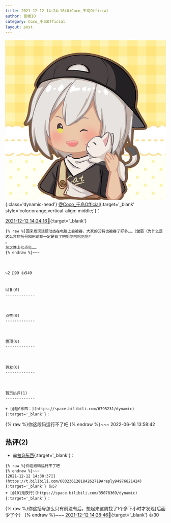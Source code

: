 ```yaml
---
title: 2021-12-12 14:24:16(0)Coco_千鸟Official
author: 御坂IO
category: Coco_千鸟Official
layout: post
---
```


![img](/images/85e485bc0dbd0cde4d15f24d7cffe9704618ad10.jpg){:class='dynamic-head'}
[@Coco_千鸟Official](https://space.bilibili.com/1891728206/dynamic){:target='_blank' style='color:orange;vertical-align: middle;'}：

[2021-12-12 14:24:16🔗](https://t.bilibili.com/603236128184262719){:target='_blank'}

~~~
{% raw %}回来发现话题动态在电脑上会被吞，大家的艾特也被吞了好多……（皱眉（为什么是这么非的括号和用词我一定是疯了吧啊哈哈哈哈哈*
。
总之晚上七点见……
{% endraw %}~~~



↪️2 💬99 👍549


回复(0)
-------------



点赞(0)
-------------



置顶(0)
-------------



转发(0)
-------------



首页热评(1)
-------------

+ [@拉G东西：](https://space.bilibili.com/6795231/dynamic){:target='_blank'}：
~~~
{% raw %}你这段码运行不了吧
{% endraw %}~~~
2022-06-16 13:58:42


热评(2)
-------------

+ [@拉G东西](https://space.bilibili.com/6795231/dynamic){:target='_blank'}：
~~~
{% raw %}你这段码运行不了吧
{% endraw %}~~~
[2021-12-12 14:38:37🔗](https://t.bilibili.com/603236128184262719#reply94976821424){:target='_blank'} 👍57
+ [@101鬼夜行](https://space.bilibili.com/35078369/dynamic){:target='_blank'}：
~~~
{% raw %}你这括号怎么只有前没有后，想起来这周找了1个多下小时才发现}后面少了个）
{% endraw %}~~~
[2021-12-12 14:28:46🔗](https://t.bilibili.com/603236128184262719#reply94975925312){:target='_blank'} 👍30


